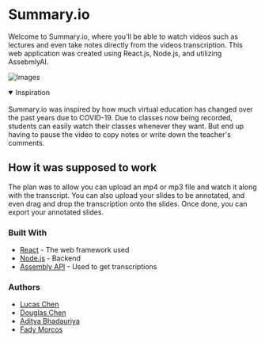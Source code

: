 # Summary.io
Welcome to Summary.io, where you'll be able to watch videos such as lectures and even take notes directly from the videos transcription. This web application was created using React.js, Node.js, and utilizing AssebmlyAI.

![Images](https://media.giphy.com/media/kCndMazsdwEm3SC557/giphy.gif)

<details open>
<summary>Inspiration</summary>
<br>
Summary.io was inspired by how much virtual education has changed over the past years due to COVID-19. Due to classes now being recorded, students can easily watch their classes whenever they want. But end up having to pause the video to copy notes or write down the teacher's comments.
</details>

## How it was supposed to work
The plan was to allow you can upload an mp4 or mp3 file and watch it along with the transcript. You can also upload your slides to be annotated, and even drag and drop the transcription onto the slides. Once done, you can export your annotated slides.

### Built With
* [React](https://reactjs.org/docs/getting-started.html) - The web framework used
* [Node.js](https://nodejs.org/en/docs/) - Backend
* [Assembly API](https://docs.assemblyai.com/?utm_source=hackathon&utm_medium=notion&utm_campaign=oct8_10) - Used to get transcriptions 
### Authors
* [Lucas Chen](https://www.github/lucasichen) <br>
* [Douglas Chen](https://github.com/douglasichen) <br>
* [Aditya Bhadauriya](https://github.com/9aditya9) <br>
* [Fady Morcos](https://github.com/fadymorcos21) <br>


